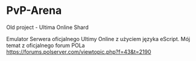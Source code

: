 # PvP-Arena
Old project - Ultima Online Shard

Emulator Serwera oficjalnego Ultimy Online z użyciem języka eScript. 
Mój temat z oficjalnego forum POLa https://forums.polserver.com/viewtopic.php?f=43&t=2190
